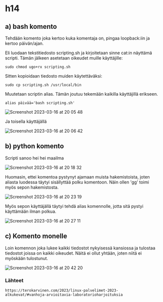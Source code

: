 # h14 

## a) bash komento

Tehdään komento joka kertoo kuka komentaja on, pingaa loopback:iin ja kertoo päivän/ajan.

Eli luodaan tekstitiedosto scripting.sh ja kirjoitetaan sinne cat:in näyttämä scripti. Tämän jälkeen asetetaan oikeudet muille käyttäjille:

    sudo chmod ugo+rx scripting.sh
    
Sitten kopioidaan tiedosto muiden käytettäväksi:

    sudo cp scripting.sh /usr/local/bin
    
Muutetaan scriptin alias. Tämän joutuu tekemään kaikilla käyttäjillä erikseen.

    alias päivää='bash scripting.sh'
    


![Screenshot 2023-03-16 at 20 05 48](https://user-images.githubusercontent.com/120730231/225712496-b1ac82ac-e3e0-4018-90cf-d78f8525f9aa.png)


Ja toisella käyttäjällä


![Screenshot 2023-03-16 at 20 06 42](https://user-images.githubusercontent.com/120730231/225714784-8cca3a72-ef70-4024-be44-b19039795e93.png)

## b) python komento

Scripti sanoo hei hei maailma

![Screenshot 2023-03-16 at 20 18 32](https://user-images.githubusercontent.com/120730231/225717304-fb5fe629-9e36-4edb-8bfd-0f6f9eab5869.png)


Huomasin, ettei komentoa pystynyt ajamaan muista hakemistoista, joten aliasta luodessa täytyi sisällyttää polku komentoon. Näin ollen 'gg' toimi myös sepon hakemistosta.

![Screenshot 2023-03-16 at 20 23 19](https://user-images.githubusercontent.com/120730231/225717336-1a72a8c0-91fe-422f-ba60-1f0f7e4cbc3a.png)


Myös sepon käyttäjällä täytyi tehdä alias komennolle, jotta sitä pystyi käyttämään ilman polkua.

![Screenshot 2023-03-16 at 20 27 11](https://user-images.githubusercontent.com/120730231/225718316-2584ec7f-b2b9-4b88-8e20-1c90f2cbb9f3.png)

## c) Komento monelle

Loin komennon joka lukee kaikki tiedostot nykyisessä kansiossa ja tulostaa tiedostot joissa on kaikki oikeudet. Näitä ei ollut yhtään, joten niitä ei myöskään tulostunut.


![Screenshot 2023-03-16 at 20 42 20](https://user-images.githubusercontent.com/120730231/225721582-b6ac8071-3150-4411-b84c-5410ce358c51.png)




### Lähteet

    https://terokarvinen.com/2023/linux-palvelimet-2023-alkukevat/#vanhoja-arvioitavia-laboratorioharjoituksia
